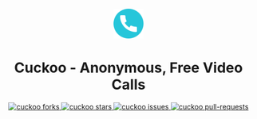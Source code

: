 <p align="center">
  <a href="https://cuckooapp.herokuapp.com">
    <img alt="Cuckoo" src="./client/src/Icons/cuckoo-logo.svg" width="60" />
  </a>
</p>
<h1 align="center">
  Cuckoo - Anonymous, Free Video Calls
</h1>

<p align="center">
<!-- <a href="https://github.com/somikdatta/cuckoo/blob/master/LICENSE" target="blank">
  <img src="https://img.shields.io/github/license/somikdatta/cuckoo?style=for-the-badge" alt="cuckoo licence" />
</a> -->
  
  <a href="https://github.com/somikdatta/cuckoo/fork" target="blank">
<img src="https://img.shields.io/github/forks/somikdatta/cuckoo?style=for-the-badge" alt="cuckoo forks"/>
</a>

<a href="https://github.com/somikdatta/cuckoo/stargazers" target="blank">
<img src="https://img.shields.io/github/stars/somikdatta/cuckoo?style=for-the-badge" alt="cuckoo stars"/>
</a>

<a href="https://github.com/somikdatta/cuckoo/issues" target="blank">
<img src="https://img.shields.io/github/issues/somikdatta/cuckoo?style=for-the-badge" alt="cuckoo issues"/>
</a>

<a href="https://github.com/somikdatta/cuckoo/pulls" target="blank">
<img src="https://img.shields.io/github/issues-pr/somikdatta/cuckoo?style=for-the-badge" alt="cuckoo pull-requests"/>
</a>

</p>
